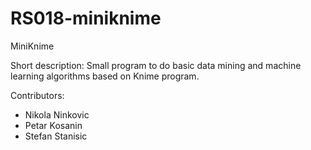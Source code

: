 # RS018-miniknime
MiniKnime

Short description:
Small program to do basic data mining and machine learning algorithms based on Knime program.

Contributors:

* Nikola Ninkovic
* Petar Kosanin
* Stefan Stanisic
